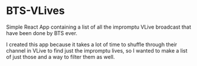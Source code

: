 # BTS-VLives

Simple React App containing a list of all the impromptu VLive broadcast that have been done by BTS ever. 

I created this app because it takes a lot of time to shuffle through their channel in VLive to find just the impromptu lives, so I wanted to make a list of just those and a way to filter them as well.
